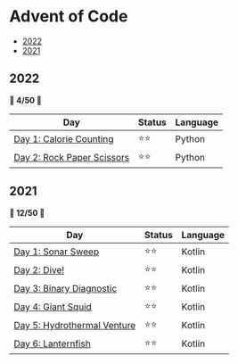 # Advent of Code

- [2022](#2022)
- [2021](#2021)

## 2022

**🌟 4/50 🌟**

| Day | Status | Language
|---|---|---
| [Day 1: Calorie Counting](2022/day1) | ⭐⭐ | Python
| [Day 2: Rock Paper Scissors](2022/day2) | ⭐⭐ | Python

## 2021

**🌟 12/50 🌟**

| Day | Status | Language
|---|---|---
| [Day 1: Sonar Sweep](2021/day1) | ⭐⭐ | Kotlin
| [Day 2: Dive!](2021/day2) | ⭐⭐ | Kotlin
| [Day 3: Binary Diagnostic](2021/day3) | ⭐⭐ | Kotlin
| [Day 4: Giant Squid](2021/day4) | ⭐⭐ | Kotlin
| [Day 5: Hydrothermal Venture](2021/day5) | ⭐⭐ | Kotlin
| [Day 6: Lanternfish](2021/day6) | ⭐⭐ | Kotlin
